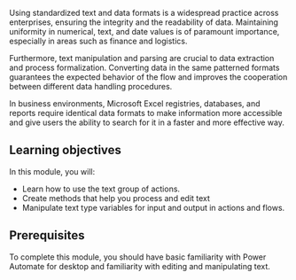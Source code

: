 Using standardized text and data formats is a widespread practice across enterprises, ensuring the integrity and the readability of data. Maintaining uniformity in numerical, text, and date values is of paramount importance, especially in areas such as finance and logistics.

Furthermore, text manipulation and parsing are crucial to data extraction and process formalization. Converting data in the same patterned formats guarantees the expected behavior of the flow and improves the cooperation between different data handling procedures.

In business environments, Microsoft Excel registries, databases, and reports require identical data formats to make information more accessible and give users the ability to search for it in a faster and more effective way.

## Learning objectives

In this module, you will:

- Learn how to use the text group of actions.
- Create methods that help you process and edit text
- Manipulate text type variables for input and output in actions and flows.

## Prerequisites

To complete this module, you should have basic familiarity with Power Automate for desktop and familiarity with editing and manipulating text.
